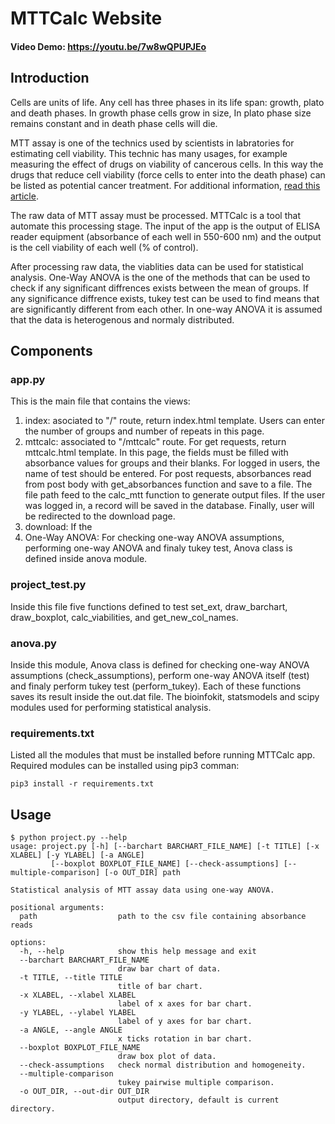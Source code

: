 # MTTCalc Website
#### Video Demo: https://youtu.be/7w8wQPUPJEo

## Introduction

Cells are units of life. Any cell has three phases in its life span: growth, plato and death phases.
In growth phase cells grow in size, In plato phase size remains constant and in death phase cells will die.

MTT assay is one of the technics used by scientists in labratories for estimating cell viability. This technic has many usages, for example measuring the effect of drugs on viability of cancerous cells. In this way the drugs that reduce cell viability (force cells to enter into the death phase) can be listed as potential cancer treatment. For additional information, [read this article](https://www.sigmaaldrich.com/US/en/technical-documents/protocol/cell-culture-and-cell-culture-analysis/cell-counting-and-health-analysis/cell-proliferation-kit-i-mtt).

The raw data of MTT assay must be processed. MTTCalc is a tool that automate this processing stage. The input of the app is the output of ELISA reader equipment (absorbance of each well in 550-600 nm) and the output is the cell viability of each well (% of control).

After processing raw data, the viablities data can be used for statistical analysis. One-Way ANOVA is the one of the methods that can be used to check if any significant diffrences exists between the mean of groups. If any significance diffrence exists, tukey test can be used  to find means that are significantly different from each other. In one-way ANOVA it is assumed that the data is heterogenous and normaly distributed.

## Components

### app.py
This is the main file that contains the views:
1. index: asociated to "/" route, return index.html template. Users can enter the number of groups and number of repeats in this page.
2. mttcalc: associated to "/mttcalc" route. For get requests, return mttcalc.html template. In this page, the fields must be filled with absorbance values for groups and their blanks. For logged in users, the name of test should be entered. For post requests, absorbances read from post body with get_absorbances function and save to a file. The file path feed to the calc_mtt function to generate output files. If the user was logged in, a record will be saved in the database. Finally, user will be redirected to the download page.
3. download: If the 
4. One-Way ANOVA: For checking one-way ANOVA assumptions, performing one-way ANOVA and finaly tukey test, Anova class is defined inside anova module.
### project_test.py
Inside this file five functions defined to test set_ext, draw_barchart, draw_boxplot, calc_viabilities, and get_new_col_names.
### anova.py
Inside this module, Anova class is defined for checking one-way ANOVA assumptions (check_assumptions), perform one-way ANOVA itself (test) and finaly perform tukey test (perform_tukey). Each of these functions saves its result inside the out.dat file. The bioinfokit, statsmodels and scipy modules used for performing statistical analysis.
### requirements.txt
Listed all the modules that must be installed before running MTTCalc app.
Required modules can be installed using pip3 comman:

`pip3 install -r requirements.txt`

## Usage
```
$ python project.py --help
usage: project.py [-h] [--barchart BARCHART_FILE_NAME] [-t TITLE] [-x XLABEL] [-y YLABEL] [-a ANGLE]
         [--boxplot BOXPLOT_FILE_NAME] [--check-assumptions] [--multiple-comparison] [-o OUT_DIR] path

Statistical analysis of MTT assay data using one-way ANOVA.

positional arguments:
  path                  path to the csv file containing absorbance reads

options:
  -h, --help            show this help message and exit
  --barchart BARCHART_FILE_NAME
                        draw bar chart of data.
  -t TITLE, --title TITLE
                        title of bar chart.
  -x XLABEL, --xlabel XLABEL
                        label of x axes for bar chart.
  -y YLABEL, --ylabel YLABEL
                        label of y axes for bar chart.
  -a ANGLE, --angle ANGLE
                        x ticks rotation in bar chart.
  --boxplot BOXPLOT_FILE_NAME
                        draw box plot of data.
  --check-assumptions   check normal distribution and homogeneity.
  --multiple-comparison
                        tukey pairwise multiple comparison.
  -o OUT_DIR, --out-dir OUT_DIR
                        output directory, default is current directory.
  ```
